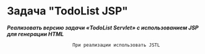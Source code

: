 # Задача "TodoList JSP"

***Реализовать версию задачи «TodoList Servlet» с использованием JSP для генерации HTML***

                            При реализации использовать JSTL